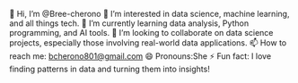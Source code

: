 👋 Hi, I’m @Bree-cherono
👀 I’m interested in data science, machine learning, and all things tech.
🌱 I’m currently learning data analysis, Python programming, and AI tools.
💞️ I’m looking to collaborate on data science projects, especially those involving real-world data applications.
📫 How to reach me: bcherono801@gmail.com 
😄 Pronouns:She 
⚡ Fun fact: I love finding patterns in data and turning them into insights!


<!---
Bree-cherono/Bree-cherono is a ✨ special ✨ repository because its `README.md` (this file) appears on your GitHub profile.
You can click the Preview link to take a look at your changes.
--->
